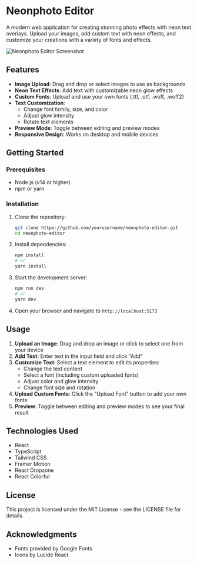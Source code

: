 # Neonphoto Editor

A modern web application for creating stunning photo effects with neon text overlays. Upload your images, add custom text with neon effects, and customize your creations with a variety of fonts and effects.

![Neonphoto Editor Screenshot](screenshot.png)

## Features

- **Image Upload**: Drag and drop or select images to use as backgrounds
- **Neon Text Effects**: Add text with customizable neon glow effects
- **Custom Fonts**: Upload and use your own fonts (.ttf, .otf, .woff, .woff2)
- **Text Customization**: 
  - Change font family, size, and color
  - Adjust glow intensity
  - Rotate text elements
- **Preview Mode**: Toggle between editing and preview modes
- **Responsive Design**: Works on desktop and mobile devices

## Getting Started

### Prerequisites

- Node.js (v14 or higher)
- npm or yarn

### Installation

1. Clone the repository:
   ```bash
   git clone https://github.com/yourusername/neonphoto-editor.git
   cd neonphoto-editor
   ```

2. Install dependencies:
   ```bash
   npm install
   # or
   yarn install
   ```

3. Start the development server:
   ```bash
   npm run dev
   # or
   yarn dev
   ```

4. Open your browser and navigate to `http://localhost:5173`

## Usage

1. **Upload an Image**: Drag and drop an image or click to select one from your device
2. **Add Text**: Enter text in the input field and click "Add"
3. **Customize Text**: Select a text element to edit its properties:
   - Change the text content
   - Select a font (including custom uploaded fonts)
   - Adjust color and glow intensity
   - Change font size and rotation
4. **Upload Custom Fonts**: Click the "Upload Font" button to add your own fonts
5. **Preview**: Toggle between editing and preview modes to see your final result

## Technologies Used

- React
- TypeScript
- Tailwind CSS
- Framer Motion
- React Dropzone
- React Colorful

## License

This project is licensed under the MIT License - see the LICENSE file for details.

## Acknowledgments

- Fonts provided by Google Fonts
- Icons by Lucide React 